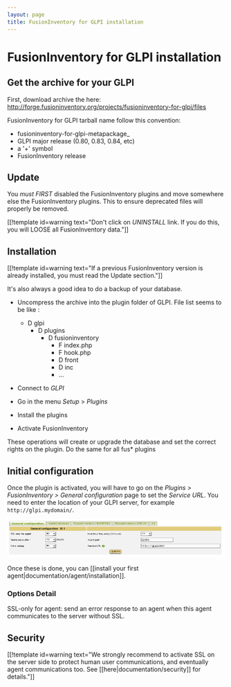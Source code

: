```yaml
---
layout: page
title: FusionInventory for GLPI installation
---
```


# FusionInventory for GLPI installation

## Get the archive for your GLPI

First, download archive the here: <http://forge.fusioninventory.org/projects/fusioninventory-for-glpi/files>

FusionInventory for GLPI tarball name follow this convention:

* fusioninventory-for-glpi-metapackage_
* GLPI major release (0.80, 0.83, 0.84, etc)
* a '+' symbol
* FusionInventory release

## Update

You *must* *FIRST* disabled the FusionInventory plugins and move somewhere else the FusionInventory plugins. This to ensure deprecated files will properly be removed.

[[!template  id=warning text="Don't click on *UNINSTALL* link. If you do this, you will LOOSE all FusionInventory data."]]

## Installation

[[!template  id=warning text="If a previous FusionInventory version is already installed, you must read the Update section."]]

It's also always a good idea to do a backup of your database.

* Uncompress the archive into the plugin folder of GLPI. File list seems to be like :

    - D glpi
      - D plugins
         - D fusioninventory
            - F index.php
            - F hook.php
            - D front
            - D inc
            - …

* Connect to _GLPI_
* Go in the menu _Setup_ > _Plugins_
* Install the plugins
* Activate FusionInventory 

These operations will create or upgrade the database and set the correct rights on the plugin.
Do the same for all fus* plugins

## Initial configuration

Once the plugin is activated, you will have to go on the _Plugins > FusionInventory > General configuration_
page to set the *Service URL*. You need to enter the location of your GLPI server, for example `http://glpi.mydomain/`.

![](images/service_url.png)

Once these is done, you can [[install your first agent|documentation/agent/installation]].

### Options Detail

SSL-only for agent: send an error response to an agent when this agent communicates to the server without SSL.

## Security

[[!template id=warning text="We strongly recommend to activate SSL on the
server side to protect human user communications, and eventually agent
communications too. See [[here|documentation/security]] for details."]]



